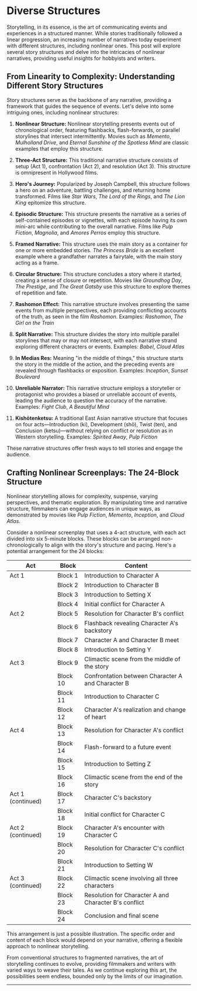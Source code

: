 # Diverse Structures 

Storytelling, in its essence, is the art of communicating events and experiences in a structured manner. While stories traditionally followed a linear progression, an increasing number of narratives today experiment with different structures, including nonlinear ones. This post will explore several story structures and delve into the intricacies of nonlinear narratives, providing useful insights for hobbyists and writers.

## From Linearity to Complexity: Understanding Different Story Structures 

Story structures serve as the backbone of any narrative, providing a framework that guides the sequence of events. Let's delve into some intriguing ones, including nonlinear structures:

1. **Nonlinear Structure:** Nonlinear storytelling presents events out of chronological order, featuring flashbacks, flash-forwards, or parallel storylines that intersect intermittently. Movies such as _Memento_, _Mulholland Drive_, and _Eternal Sunshine of the Spotless Mind_ are classic examples that employ this structure.

2. **Three-Act Structure:** This traditional narrative structure consists of setup (Act 1), confrontation (Act 2), and resolution (Act 3). This structure is omnipresent in Hollywood films.

3. **Hero's Journey:** Popularized by Joseph Campbell, this structure follows a hero on an adventure, battling challenges, and returning home transformed. Films like _Star Wars_, _The Lord of the Rings_, and _The Lion King_ epitomize this structure.

4. **Episodic Structure:** This structure presents the narrative as a series of self-contained episodes or vignettes, with each episode having its own mini-arc while contributing to the overall narrative. Films like _Pulp Fiction_, _Magnolia_, and _Amores Perros_ employ this structure.

5. **Framed Narrative:** This structure uses the main story as a container for one or more embedded stories. _The Princess Bride_ is an excellent example where a grandfather narrates a fairytale, with the main story acting as a frame.

6. **Circular Structure:** This structure concludes a story where it started, creating a sense of closure or repetition. Movies like _Groundhog Day_, _The Prestige_, and _The Great Gatsby_ use this structure to explore themes of repetition and fate.

7. **Rashomon Effect:** This narrative structure involves presenting the same events from multiple perspectives, each providing conflicting accounts of the truth, as seen in the film _Rashomon_. Examples: _Rashomon_, _The Girl on the Train_

8. **Split Narrative:** This structure divides the story into multiple parallel storylines that may or may not intersect, with each narrative strand exploring different characters or events. Examples: _Babel_, _Cloud Atlas_

9. **In Medias Res:** Meaning "in the middle of things," this structure starts the story in the middle of the action, and the preceding events are revealed through flashbacks or exposition. Examples: _Inception_, _Sunset Boulevard_

10. **Unreliable Narrator:** This narrative structure employs a storyteller or protagonist who provides a biased or unreliable account of events, leading the audience to question the accuracy of the narrative. Examples: _Fight Club_, _A Beautiful Mind_

11. **Kishōtenketsu:** A traditional East Asian narrative structure that focuses on four acts—Introduction (ki), Development (shō), Twist (ten), and Conclusion (ketsu)—without relying on conflict or resolution as in Western storytelling. Examples: _Spirited Away_, _Pulp Fiction_

These narrative structures offer fresh ways to tell stories and engage the audience.

## Crafting Nonlinear Screenplays: The 24-Block Structure 

Nonlinear storytelling allows for complexity, suspense, varying perspectives, and thematic exploration. By manipulating time and narrative structure, filmmakers can engage audiences in unique ways, as demonstrated by movies like _Pulp Fiction_, _Memento_, _Inception_, and _Cloud Atlas_.

Consider a nonlinear screenplay that uses a 4-act structure, with each act divided into six 5-minute blocks. These blocks can be arranged non-chronologically to align with the story's structure and pacing. Here's a potential arrangement for the 24 blocks:


| Act               | Block            | Content                                          |
|-------------------|------------------|--------------------------------------------------|
| Act 1             | Block 1          | Introduction to Character A                      |
|                   | Block 2          | Introduction to Character B                      |
|                   | Block 3          | Introduction to Setting X                        |
|                   | Block 4          | Initial conflict for Character A                 |
| Act 2             | Block 5          | Resolution for Character B's conflict            |
|                   | Block 6          | Flashback revealing Character A's backstory      |
|                   | Block 7          | Character A and Character B meet                 |
|                   | Block 8          | Introduction to Setting Y                        |
| Act 3             | Block 9          | Climactic scene from the middle of the story     |
|                   | Block 10         | Confrontation between Character A and Character B|
|                   | Block 11         | Introduction to Character C                      |
|                   | Block 12         | Character A's realization and change of heart    |
| Act 4             | Block 13         | Resolution for Character A's conflict            |
|                   | Block 14         | Flash-forward to a future event                  |
|                   | Block 15         | Introduction to Setting Z                        |
|                   | Block 16         | Climactic scene from the end of the story        |
| Act 1 (continued) | Block 17         | Character C's backstory                          |
|                   | Block 18         | Initial conflict for Character C                 |
| Act 2 (continued) | Block 19         | Character A's encounter with Character C         |
|                   | Block 20         | Resolution for Character C's conflict            |
|                   | Block 21         | Introduction to Setting W                        |
| Act 3 (continued) | Block 22         | Climactic scene involving all three characters   |
|                   | Block 23         | Resolution for Character A and Character B's conflict |
|                   | Block 24         | Conclusion and final scene                       |


This arrangement is just a possible illustration. The specific order and content of each block would depend on your narrative, offering a flexible approach to nonlinear storytelling.

From conventional structures to fragmented narratives, the art of storytelling continues to evolve, providing filmmakers and writers with varied ways to weave their tales. As we continue exploring this art, the possibilities seem endless, bounded only by the limits of our imagination.

---
